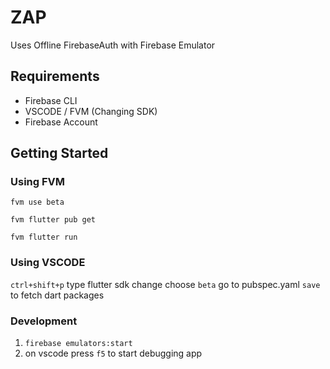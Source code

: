 # ZAP

Uses Offline FirebaseAuth with Firebase Emulator

## Requirements

- Firebase CLI
- VSCODE / FVM (Changing SDK)
- Firebase Account


## Getting Started

### Using FVM

`fvm use beta`

`fvm flutter pub get`

`fvm flutter run`

### Using VSCODE

`ctrl+shift+p` type flutter sdk change choose `beta`
go to pubspec.yaml `save`  to fetch dart packages

### Development

1. `firebase emulators:start`
2. on vscode press `f5` to start debugging app
